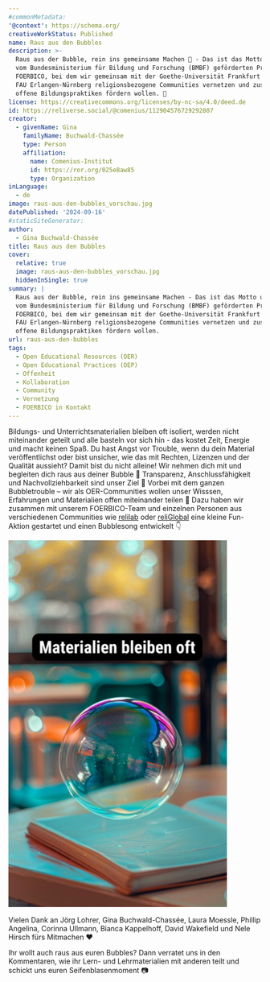 ```yaml
---
#commonMetadata:
'@context': https://schema.org/
creativeWorkStatus: Published
name: Raus aus den Bubbles
description: >-
  Raus aus der Bubble, rein ins gemeinsame Machen 💪 - Das ist das Motto unseres
  vom Bundesministerium für Bildung und Forschung (BMBF) geförderten Projektes
  FOERBICO, bei dem wir gemeinsam mit der Goethe-Universität Frankfurt und der
  FAU Erlangen-Nürnberg religionsbezogene Communities vernetzen und zusammen
  offene Bildungspraktiken fördern wollen. 🚀
license: https://creativecommons.org/licenses/by-nc-sa/4.0/deed.de
id: https://reliverse.social/@comenius/112904576729292807
creator:
  - givenName: Gina
    familyName: Buchwald-Chassée
    type: Person
    affiliation:
      name: Comenius-Institut
      id: https://ror.org/025e8aw85
      type: Organization
inLanguage:
  - de
image: raus-aus-den-bubbles_vorschau.jpg
datePublished: '2024-09-16'
#staticSiteGenerator:
author:
  - Gina Buchwald-Chassée
title: Raus aus den Bubbles
cover:
  relative: true
  image: raus-aus-den-bubbles_vorschau.jpg
  hiddenInSingle: true
summary: |
  Raus aus der Bubble, rein ins gemeinsame Machen - Das ist das Motto unseres
  vom Bundesministerium für Bildung und Forschung (BMBF) geförderten Projektes
  FOERBICO, bei dem wir gemeinsam mit der Goethe-Universität Frankfurt und der
  FAU Erlangen-Nürnberg religionsbezogene Communities vernetzen und zusammen
  offene Bildungspraktiken fördern wollen. 
url: raus-aus-den-bubbles
tags:
  - Open Educational Resources (OER)
  - Open Educational Practices (OEP)
  - Offenheit
  - Kollaboration
  - Community
  - Vernetzung
  - FOERBICO in Kontakt
---
```


Bildungs- und Unterrichtsmaterialien bleiben oft isoliert, werden nicht miteinander geteilt und alle basteln vor sich hin - das kostet Zeit, Energie und macht keinen Spaß. Du hast Angst vor Trouble, wenn du dein Material veröffentlichst oder bist unsicher, wie das mit Rechten, Lizenzen und der Qualität aussieht? Damit bist du nicht alleine! Wir nehmen dich mit und begleiten dich raus aus deiner Bubble 🫧 Transparenz, Anschlussfähigkeit und Nachvollziehbarkeit sind unser Ziel 🏁 Vorbei mit dem ganzen Bubbletrouble – wir als OER-Communities wollen unser Wisssen, Erfahrungen und Materialien offen miteinander teilen 🤝 Dazu haben wir zusammen mit unserem FOERBICO-Team und einzelnen Personen aus verschiedenen Communities wie [relilab](https://relilab.org/) oder [reliGlobal](https://religlobal.org/) eine kleine Fun-Aktion gestartet und einen Bubblesong entwickelt 👇

[![Raus aus den Bubbles](raus-aus-den-bubbles_vorschau.jpg)](https://reliverse.social/system/media_attachments/files/112/904/428/137/450/089/original/0a9aa90406a723e5.mp4)

Vielen Dank an Jörg Lohrer, Gina Buchwald-Chassée, Laura Moessle, Phillip Angelina, Corinna Ullmann, Bianca Kappelhoff, David Wakefield und Nele Hirsch fürs Mitmachen ❤️

Ihr wollt auch raus aus euren Bubbles? Dann verratet uns in den Kommentaren, wie ihr Lern- und Lehrmaterialien mit anderen teilt und schickt uns euren Seifenblasenmoment 📷
